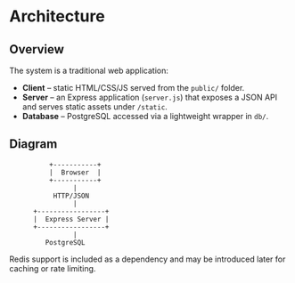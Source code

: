 # Architecture

## Overview

The system is a traditional web application:

- **Client** – static HTML/CSS/JS served from the `public/` folder.
- **Server** – an Express application (`server.js`) that exposes a JSON API and serves static assets under `/static`.
- **Database** – PostgreSQL accessed via a lightweight wrapper in `db/`.

## Diagram

```
          +-----------+
          |  Browser  |
          +-----------+
                |
           HTTP/JSON
                |
      +-----------------+
      |  Express Server |
      +-----------------+
                |
         PostgreSQL
```

Redis support is included as a dependency and may be introduced later for caching or rate limiting.

